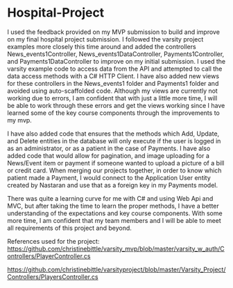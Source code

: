 # Hospital-Project

I used the feedback provided on my MVP submission to build and improve on my final hospital project submission. I followed the varsity project examples more closely this time around and added the controllers News_events1Controller, News_events1DataController, Payments1Controller, and Payments1DataController to improve on my initial submission. I used the varsity example code to access data from the API and attempted to call the data access methods with a C# HTTP Client. I have also added new views for these controllers in the News_events1 folder and Payments1 folder and avoided using auto-scaffolded code. Although my views are currently not working due to errors, I am confident that with just a little more time, I will be able to work through these errors and get the views working since I have learned some of the key course components through the improvements to my mvp.

I have also added code that ensures that the methods which Add, Update, and Delete entities in the database will only execute if the user is logged in as an administrator, or as a patient in the case of Payments. I have also added code that would allow for pagination, and image uploading for a News/Event item or payment if someone wanted to upload a picture of a bill or credit card. When merging our projects together, in order to know which patient made a Payment, I would connect to the Application User entity created by Nastaran and use that as a foreign key in my Payments model.  

There was quite a learning curve for me with C# and using Web Api and MVC, but after taking the time to learn the proper methods, I have a better understanding of the expectations and key course components. With some more time, I am confident that my team members and I will be able to meet all requirements of this project and beyond. 

References used for the project: https://github.com/christinebittle/varsity_mvp/blob/master/varsity_w_auth/Controllers/PlayerController.cs 

https://github.com/christinebittle/varsityproject/blob/master/Varsity_Project/Controllers/PlayersController.cs 
